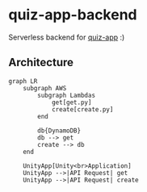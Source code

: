 # quiz-app-backend

Serverless backend for [quiz-app](https://github.com/LTYGUY/quiz-app) :)

## Architecture

```mermaid
graph LR
    subgraph AWS
        subgraph Lambdas
            get[get.py]
            create[create.py]
        end

        db{DynamoDB}
        db --> get
        create --> db
    end

    UnityApp[Unity<br>Application] 
    UnityApp -->|API Request| get
    UnityApp -->|API Request| create
```
